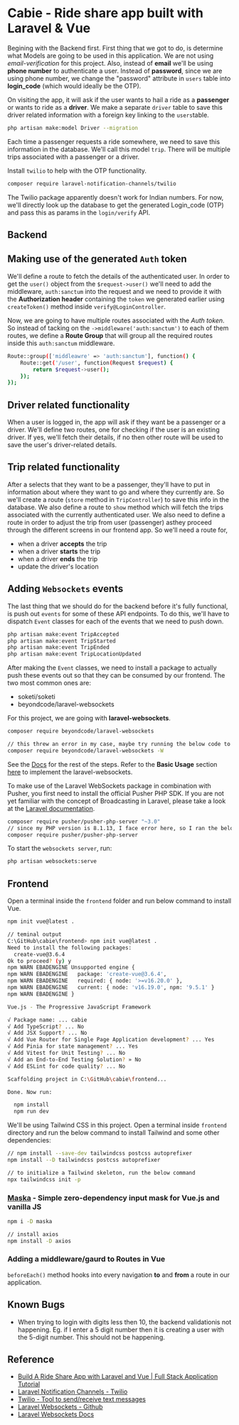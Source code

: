 # Cabie - Ride share app built with Laravel & Vue

Begining with the Backend first. First thing that we got to do, is determine what Models are going to be used in this application.
We are not using *email-verification* for this project. Also, instead of **email** we'll be using **phone number** to authenticate a user. Instead of **password**, since we are using phone number, we change the "password" attribute in `users` table into **login_code** (which would ideally be the OTP).

On visiting the app, it will ask if the user wants to hail a ride as a **passenger** or wants to ride as a **driver**. We make a separate `driver` table to save this driver related information with a foreign key linking to the `users`table.

```bash
php artisan make:model Driver --migration
```

Each time a passenger requests a ride somewhere, we need to save this information in the database. We'll call this model `trip`. There will be multiple trips associated with a passenger or a driver.

Install `twilio` to help with the OTP functionality.

```bash
composer require laravel-notification-channels/twilio
```

The Twilio package apparently doesn't work for Indian numbers. For now, we'll directly look up the database to get the generated Login_code (OTP) and pass this as params in the `login/verify` API.

## Backend

## Making use of the generated `Auth` token

We'll define a route to fetch the details of the authenticated user.
In order to get the `user()` object from the `$request->user()` we'll need to add the middleware, `auth:sanctum` into the request and we need to provide it with the **Authorization header** containing the `token` we generated earlier using `createToken()` method inside `verify@LoginController`.

Now, we are going to have multiple routes associated with the *Auth token*. So instead of tacking on the `->middleware('auth:sanctum')` to each of them routes, we define a **Route Group** that will group all the required routes inside this `auth:sanctum` middleware.

```bash
Route::group(['middleawre' => 'auth:sanctum'], function() {
    Route::get('/user', function(Request $request) {
        return $request->user();
    });
});
```

## Driver related functionality

When a user is logged in, the app will ask if they want be a passenger or a driver. We'll define two routes, one for checking if the user is an existing driver. If yes, we'll fetch their details, if no then other route will be used to save the user's driver-related details.

## Trip related functionality

After a selects that they want to be a passenger, they'll have to put in information about where they want to go and where they currently are. So we'll create a route (`store` method in `TripController`) to save this info in the database.
We also define a route to `show` method which will fetch the trips associated with the currently authenticated user.
We also need to define a route in order to adjust the trip from user (passenger) asthey proceed through the different screens in our frontend app. So we'll need a route for,

- when a driver **accepts** the trip
- when a driver **starts** the trip
- when a driver **ends** the trip
- update the driver's location

## Adding `Websockets` events

The last thing that we should do for the backend before it's fully functional, is push out `events` for some of these API endpoints.
To do this, we'll have to dispatch `Event` classes for each of the events that we need to push down.

```bash
php artisan make:event TripAccepted
php artisan make:event TripStarted
php artisan make:event TripEnded
php artisan make:event TripLocationUpdated
```

After making the `Event` classes, we need to install a package to actually push these events out so that they can be consumed by our frontend. The two most common ones are: 

- soketi/soketi
- beyondcode/laravel-websockets

For this project, we are going with **laravel-websockets**.

```bash
composer require beyondcode/laravel-websockets

// this threw an error in my case, maybe try running the below code to install the package with dependencies
composer require beyondcode/laravel-websockets -W
```

See the [Docs](https://beyondco.de/docs/laravel-websockets/getting-started/installation) for the rest of the steps.
Refer to the **Basic Usage** section [here](https://beyondco.de/docs/laravel-websockets/basic-usage/pusher) to implement the laravel-websockets.

To make use of the Laravel WebSockets package in combination with Pusher, you first need to install the official Pusher PHP SDK.
If you are not yet familiar with the concept of Broadcasting in Laravel, please take a look at the [Laravel documentation](https://laravel.com/docs/6.0/broadcasting).

```bash
composer require pusher/pusher-php-server "~3.0"
// since my PHP version is 8.1.13, I face error here, so I ran the below command
composer require pusher/pusher-php-server
```

To start the `websockets server`, run: 

```bash
php artisan websockets:serve
```

## Frontend

Open a terminal inside the `frontend` folder and run below command to install Vue.

```bash
npm init vue@latest .

// teminal output
C:\GitHub\cabie\frontend> npm init vue@latest .
Need to install the following packages:
  create-vue@3.6.4
Ok to proceed? (y) y
npm WARN EBADENGINE Unsupported engine {
npm WARN EBADENGINE   package: 'create-vue@3.6.4',
npm WARN EBADENGINE   required: { node: '>=v16.20.0' },
npm WARN EBADENGINE   current: { node: 'v16.19.0', npm: '9.5.1' }
npm WARN EBADENGINE }

Vue.js - The Progressive JavaScript Framework

√ Package name: ... cabie
√ Add TypeScript? ... No
√ Add JSX Support? ... No
√ Add Vue Router for Single Page Application development? ... Yes
√ Add Pinia for state management? ... Yes
√ Add Vitest for Unit Testing? ... No
√ Add an End-to-End Testing Solution? » No
√ Add ESLint for code quality? ... No

Scaffolding project in C:\GitHub\cabie\frontend...

Done. Now run:

  npm install
  npm run dev
```

We'll be using Tailwind CSS in this project. Open a terminal inside `frontend` directory and run the below command to install Tailwind and some other dependencies:

```bash
// npm install --save-dev tailwindcss postcss autoprefixer
npm install --D tailwindcss postcss autoprefixer

// to initialize a Tailwind skeleton, run the below command
npx tailwindcss init -p
```

### [Maska](https://github.com/beholdr/maska) - Simple zero-dependency input mask for Vue.js and vanilla JS

```bash
npm i -D maska

// install axios
npm install -D axios
```

### Adding a middleware/gaurd to Routes in Vue

`beforeEach()` method hooks into every navigation **to** and **from** a route in our application.

## Known Bugs

- When trying to login with digits less then 10, the backend validationis not happening. Eg. if I enter a 5 digit number then it is creating a user with the 5-digit number. This should not be happening.

## Reference

- [Build A Ride Share App with Laravel and Vue | Full Stack Application Tutorial](https://www.youtube.com/watch?v=iFOEU6YNBzw)
- [Laravel Notification Channels - Twilio](https://laravel-notification-channels.com/twilio/)
- [Twilio - Tool to send/receive text messages](https://www.twilio.com/en-us)
- [Laravel Websockets - Github](https://github.com/beyondcode/laravel-websockets)
- [Laravel Websockets Docs](https://beyondco.de/docs/laravel-websockets/getting-started/introduction)
